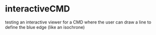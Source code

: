 # interactiveCMD
testing an interactive viewer for a CMD where the user can draw a line to define the blue edge (like an isochrone)
